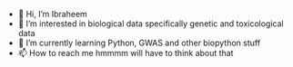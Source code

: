 - 👋 Hi, I’m Ibraheem
- 👀 I’m interested in biological data specifically genetic and toxicological data
- 🌱 I’m currently learning Python, GWAS and other biopython stuff
- 📫 How to reach me hmmmm will have to think about that

<!---
idakilah/idakilah is a ✨ special ✨ repository because its `README.md` (this file) appears on your GitHub profile.
You can click the Preview link to take a look at your changes.
--->
